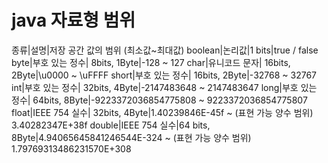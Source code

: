 # java 자료형 범위

종류|설명|저장 공간 값의 범위 (최소값~최대값)
boolean|논리값|1 bits|true / false
byte|부호 있는 정수| 8bits, 1Byte|-128 ~ 127
char|유니코드 문자| 16bits, 2Byte|\u0000 ~ \uFFFF
short|부호 있는 정수| 16bits, 2Byte|-32768 ~ 32767
int|부호 있는 정수| 32bits, 4Byte|-2147483648 ~ 2147483647
long|부호 있는 정수| 64bits, 8Byte|-9223372036854775808 ~ 9223372036854775807
float|IEEE 754 실수| 32bits, 4Byte|1.40239846E-45f ~ (표현 가능 양수 범위) 3.40282347E+38f
double|IEEE 754 실수|64 bits, 8Byte|4.94065645841246544E-324 ~ (표현 가능 양수 범위) 1.79769313486231570E+308
